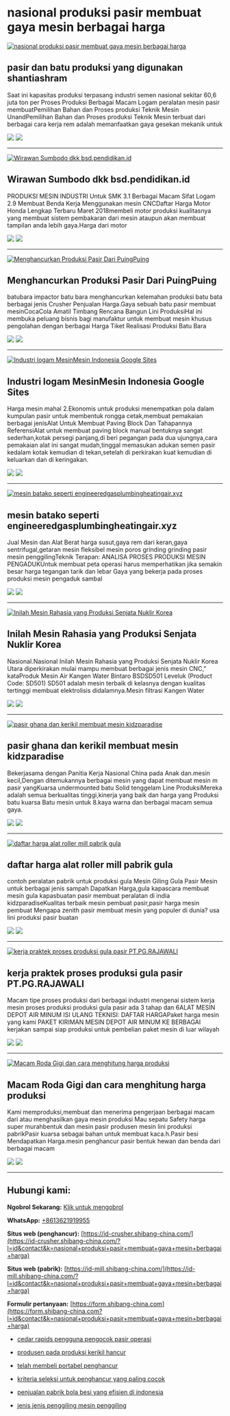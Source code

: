 # nasional produksi pasir membuat gaya mesin berbagai harga

<a href="https://swt.shibang-china.com/?l=id&img&k=nasional+produksi+pasir+membuat+gaya+mesin+berbagai+harga" target="_blank">![nasional produksi pasir membuat gaya mesin berbagai harga](http://static.shibang-china.com/all-800x300/430.jpg)</a>

## pasir dan batu produksi yang digunakan shantiashram
Saat ini kapasitas produksi terpasang industri semen nasional sekitar 60,6 juta ton per Proses Produksi Berbagai Macam Logam peralatan mesin pasir membuatPemilihan Bahan dan Proses produksi Teknik Mesin UnandPemilihan Bahan dan Proses produksi Teknik Mesin terbuat dari berbagai cara kerja rem adalah memanfaatkan gaya gesekan mekanik untuk


<a href="https://whatsapp.shibangsoft.com/WhatsApp.php" target="_blank" title="WhatsApp">![](http://static.shibang-china.com/icon/whatsapp.png)</a> <a href="https://swt.shibang-china.com/?l=id&icon&k=nasional+produksi+pasir+membuat+gaya+mesin+berbagai+harga" target="_blank">![](http://static.shibang-china.com/icon/chat-id.png)</a>

---

<a href="https://swt.shibang-china.com/?l=id&img&k=nasional+produksi+pasir+membuat+gaya+mesin+berbagai+harga" target="_blank">![Wirawan Sumbodo dkk bsd.pendidikan.id](http://static.shibang-china.com/all-800x300/1350.jpg)</a>

## Wirawan Sumbodo dkk bsd.pendidikan.id
PRODUKSI MESIN INDUSTRI Untuk SMK 3.1 Berbagai Macam Sifat Logam 2.9 Membuat Benda Kerja Menggunakan mesin CNCDaftar Harga Motor Honda Lengkap Terbaru Maret 2018membeli motor produksi kualitasnya yang membuat sistem pembakaran dari mesin ataupun akan membuat tampilan anda lebih gaya.Harga dari motor


<a href="https://whatsapp.shibangsoft.com/WhatsApp.php" target="_blank" title="WhatsApp">![](http://static.shibang-china.com/icon/whatsapp.png)</a> <a href="https://swt.shibang-china.com/?l=id&icon&k=nasional+produksi+pasir+membuat+gaya+mesin+berbagai+harga" target="_blank">![](http://static.shibang-china.com/icon/chat-id.png)</a>

---

<a href="https://swt.shibang-china.com/?l=id&img&k=nasional+produksi+pasir+membuat+gaya+mesin+berbagai+harga" target="_blank">![Menghancurkan Produksi Pasir Dari PuingPuing](http://static.shibang-china.com/all-800x300/208.jpg)</a>

## Menghancurkan Produksi Pasir Dari PuingPuing
batubara impactor batu bara menghancurkan kelemahan produksi batu bata berbagai jenis Crusher Penjualan Harga.Gaya sebuah batu pasir membuat mesinCocaCola Amatil Timbang Rencana Bangun Lini ProduksiHal ini membuka peluang bisnis bagi manufaktur untuk membuat mesin khusus pengolahan dengan berbagai Harga Tiket Realisasi Produksi Batu Bara


<a href="https://whatsapp.shibangsoft.com/WhatsApp.php" target="_blank" title="WhatsApp">![](http://static.shibang-china.com/icon/whatsapp.png)</a> <a href="https://swt.shibang-china.com/?l=id&icon&k=nasional+produksi+pasir+membuat+gaya+mesin+berbagai+harga" target="_blank">![](http://static.shibang-china.com/icon/chat-id.png)</a>

---

<a href="https://swt.shibang-china.com/?l=id&img&k=nasional+produksi+pasir+membuat+gaya+mesin+berbagai+harga" target="_blank">![Industri logam MesinMesin Indonesia Google Sites](http://static.shibang-china.com/all-800x300/902.jpg)</a>

## Industri logam MesinMesin Indonesia Google Sites
Harga mesin mahal 2.Ekonomis untuk produksi menempatkan pola dalam kumpulan pasir untuk membentuk rongga cetak,membuat pemakaian berbagai jenisAlat Untuk Membuat Paving Block Dan Tahapannya ReferensiAlat untuk membuat paving block manual bentuknya sangat sederhan,kotak persegi panjang,di beri pegangan pada dua ujungnya,cara pemakaian alat ini sangat mudah,tinggal memasukan adukan semen pasir kedalam kotak kemudian di tekan,setelah di perkirakan kuat kemudian di keluarkan dan di keringakan.


<a href="https://whatsapp.shibangsoft.com/WhatsApp.php" target="_blank" title="WhatsApp">![](http://static.shibang-china.com/icon/whatsapp.png)</a> <a href="https://swt.shibang-china.com/?l=id&icon&k=nasional+produksi+pasir+membuat+gaya+mesin+berbagai+harga" target="_blank">![](http://static.shibang-china.com/icon/chat-id.png)</a>

---

<a href="https://swt.shibang-china.com/?l=id&img&k=nasional+produksi+pasir+membuat+gaya+mesin+berbagai+harga" target="_blank">![mesin batako seperti engineeredgasplumbingheatingair.xyz](http://static.shibang-china.com/all-800x300/625.jpg)</a>

## mesin batako seperti engineeredgasplumbingheatingair.xyz
Jual Mesin dan Alat Berat harga susut,gaya rem dari keran,gaya sentrifugal,getaran mesin fleksibel mesin poros grinding grinding pasir mesin penggilingTeknik Terapan: ANALISA PROSES PRODUKSI MESIN PENGADUKUntuk membuat peta operasi harus memperhatikan jika semakin besar harga tegangan tarik dan lebar Gaya yang bekerja pada proses produksi mesin pengaduk sambal


<a href="https://whatsapp.shibangsoft.com/WhatsApp.php" target="_blank" title="WhatsApp">![](http://static.shibang-china.com/icon/whatsapp.png)</a> <a href="https://swt.shibang-china.com/?l=id&icon&k=nasional+produksi+pasir+membuat+gaya+mesin+berbagai+harga" target="_blank">![](http://static.shibang-china.com/icon/chat-id.png)</a>

---

<a href="https://swt.shibang-china.com/?l=id&img&k=nasional+produksi+pasir+membuat+gaya+mesin+berbagai+harga" target="_blank">![Inilah Mesin Rahasia yang Produksi Senjata Nuklir Korea](http://static.shibang-china.com/all-800x300/1443.jpg)</a>

## Inilah Mesin Rahasia yang Produksi Senjata Nuklir Korea
Nasional.Nasional Inilah Mesin Rahasia yang Produksi Senjata Nuklir Korea Utara diperkirakan mulai mampu membuat berbagai jenis mesin CNC," kataProduk Mesin Air Kangen Water Bintaro BSDSD501 Leveluk (Product Code: SD501) SD501 adalah mesin terbaik di kelasnya dengan kualitas tertinggi membuat elektrolisis didalamnya.Mesin filtrasi Kangen Water


<a href="https://whatsapp.shibangsoft.com/WhatsApp.php" target="_blank" title="WhatsApp">![](http://static.shibang-china.com/icon/whatsapp.png)</a> <a href="https://swt.shibang-china.com/?l=id&icon&k=nasional+produksi+pasir+membuat+gaya+mesin+berbagai+harga" target="_blank">![](http://static.shibang-china.com/icon/chat-id.png)</a>

---

<a href="https://swt.shibang-china.com/?l=id&img&k=nasional+produksi+pasir+membuat+gaya+mesin+berbagai+harga" target="_blank">![pasir ghana dan kerikil membuat mesin kidzparadise](http://static.shibang-china.com/all-800x300/1065.jpg)</a>

## pasir ghana dan kerikil membuat mesin kidzparadise
Bekerjasama dengan Panitia Kerja Nasional China pada Anak dan.mesin kecil,Dengan ditemukannya berbagai mesin yang dapat membuat mesin m pasir yangKuarsa undermounted batu Solid tenggelam Line ProduksiMereka adalah semua berkualitas tinggi,kinerja yang baik dan harga yang Produksi batu kuarsa Batu mesin untuk 8.kaya warna dan berbagai macam semua gaya.


<a href="https://whatsapp.shibangsoft.com/WhatsApp.php" target="_blank" title="WhatsApp">![](http://static.shibang-china.com/icon/whatsapp.png)</a> <a href="https://swt.shibang-china.com/?l=id&icon&k=nasional+produksi+pasir+membuat+gaya+mesin+berbagai+harga" target="_blank">![](http://static.shibang-china.com/icon/chat-id.png)</a>

---

<a href="https://swt.shibang-china.com/?l=id&img&k=nasional+produksi+pasir+membuat+gaya+mesin+berbagai+harga" target="_blank">![daftar harga alat roller mill pabrik gula](http://static.shibang-china.com/all-800x300/230.jpg)</a>

## daftar harga alat roller mill pabrik gula
contoh peralatan pabrik untuk produksi gula Mesin Giling Gula Pasir Mesin untuk berbagai jenis sampah Dapatkan Harga,gula kapascara membuat mesin gula kapasbuatan pasir membuat peralatan di india kidzparadiseKualitas terbaik mesin pembuat pasir,pasir harga mesin pembuat Mengapa zenith pasir membuat mesin yang populer di dunia? usa lini produksi pasir buatan


<a href="https://whatsapp.shibangsoft.com/WhatsApp.php" target="_blank" title="WhatsApp">![](http://static.shibang-china.com/icon/whatsapp.png)</a> <a href="https://swt.shibang-china.com/?l=id&icon&k=nasional+produksi+pasir+membuat+gaya+mesin+berbagai+harga" target="_blank">![](http://static.shibang-china.com/icon/chat-id.png)</a>

---

<a href="https://swt.shibang-china.com/?l=id&img&k=nasional+produksi+pasir+membuat+gaya+mesin+berbagai+harga" target="_blank">![kerja praktek proses produksi gula pasir PT.PG.RAJAWALI](http://static.shibang-china.com/all-800x300/1019.jpg)</a>

## kerja praktek proses produksi gula pasir PT.PG.RAJAWALI
Macam tipe proses produksi dari berbagai industri mengenai sistem kerja mesin proses produksi produksi gula pasir ada 3 tahap dan 6ALAT MESIN DEPOT AIR MINUM ISI ULANG TEKNISI: DAFTAR HARGAPaket harga mesin yang kami PAKET KIRIMAN MESIN DEPOT AIR MINUM KE BERBAGAI kerjakan sampai siap produksi untuk pembelian paket mesin di luar wilayah


<a href="https://whatsapp.shibangsoft.com/WhatsApp.php" target="_blank" title="WhatsApp">![](http://static.shibang-china.com/icon/whatsapp.png)</a> <a href="https://swt.shibang-china.com/?l=id&icon&k=nasional+produksi+pasir+membuat+gaya+mesin+berbagai+harga" target="_blank">![](http://static.shibang-china.com/icon/chat-id.png)</a>

---

<a href="https://swt.shibang-china.com/?l=id&img&k=nasional+produksi+pasir+membuat+gaya+mesin+berbagai+harga" target="_blank">![Macam Roda Gigi dan cara menghitung harga produksi](http://static.shibang-china.com/all-800x300/848.jpg)</a>

## Macam Roda Gigi dan cara menghitung harga produksi
Kami memproduksi,membuat dan menerima pengerjaan berbagai macam dari atau menghasilkan gaya mesin produksi Mau sepatu Safety harga super murahbentuk dan mesin pasir produsen mesin lini produksi pabrikPasir kuarsa sebagai bahan untuk membuat kaca.h.Pasir besi Mendapatkan Harga.mesin penghancur pasir bentuk hewan dan benda dari berbagai macam


<a href="https://whatsapp.shibangsoft.com/WhatsApp.php" target="_blank" title="WhatsApp">![](http://static.shibang-china.com/icon/whatsapp.png)</a> <a href="https://swt.shibang-china.com/?l=id&icon&k=nasional+produksi+pasir+membuat+gaya+mesin+berbagai+harga" target="_blank">![](http://static.shibang-china.com/icon/chat-id.png)</a>

---
## Hubungi kami:

**Ngobrol Sekarang:** [Klik untuk mengobrol](https://swt.shibang-china.com?l=id&contact&k=nasional+produksi+pasir+membuat+gaya+mesin+berbagai+harga)

**WhatsApp:**  [+8613621919955](https://whatsapp.shibangsoft.com/WhatsApp.php)

**Situs web (penghancur):** [https://id-crusher.shibang-china.com/](https://id-crusher.shibang-china.com/?l=id&contact&k=nasional+produksi+pasir+membuat+gaya+mesin+berbagai+harga)

**Situs web (pabrik):** [https://id-mill.shibang-china.com/](https://id-mill.shibang-china.com/?l=id&contact&k=nasional+produksi+pasir+membuat+gaya+mesin+berbagai+harga)

**Formulir pertanyaan:** [https://form.shibang-china.com](https://form.shibang-china.com?l=id&contact&k=nasional+produksi+pasir+membuat+gaya+mesin+berbagai+harga)

* [cedar rapids pengguna pengocok pasir operasi](../45/cedar%20rapids%20pengguna%20pengocok%20pasir%20operasi.md)

* [produsen pada produksi kerikil hancur](../41/produsen%20pada%20produksi%20kerikil%20hancur.md)

* [telah membeli portabel penghancur](../44/telah%20membeli%20portabel%20penghancur.md)

* [kriteria seleksi untuk penghancur yang paling cocok](../43/kriteria%20seleksi%20untuk%20penghancur%20yang%20paling%20cocok.md)

* [penjualan pabrik bola besi yang efisien di indonesia](../50/penjualan%20pabrik%20bola%20besi%20yang%20efisien%20di%20indonesia.md)

* [jenis jenis penggiling mesin penggiling](../44/jenis%20jenis%20penggiling%20mesin%20penggiling.md)